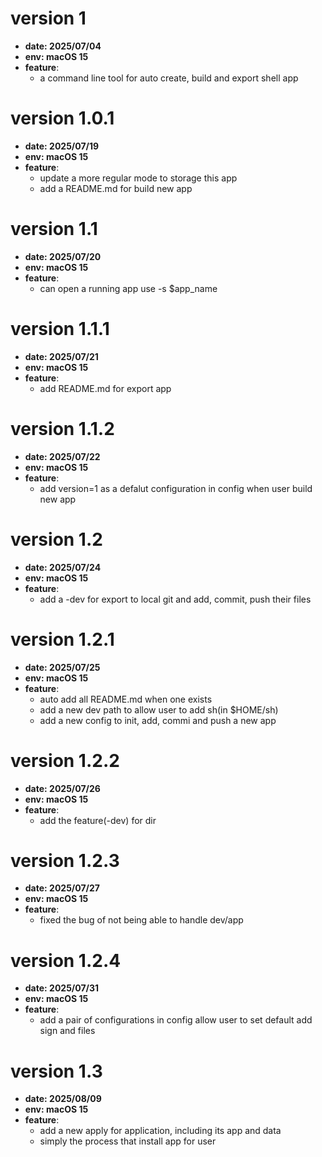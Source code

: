 # version 1
- **date: 2025/07/04**
- **env: macOS 15**
- **feature**:
    - a command line tool for auto create, build and export shell app
 
# version 1.0.1
- **date: 2025/07/19**
- **env: macOS 15**
- **feature**:
    - update a more regular mode to storage this app
    - add a README.md for build new app
   
# version 1.1
- **date: 2025/07/20**
- **env: macOS 15**
- **feature**:
    - can open a running app use -s $app_name

# version 1.1.1
- **date: 2025/07/21**
- **env: macOS 15**
- **feature**:
    - add README.md for export app

# version 1.1.2
- **date: 2025/07/22**
- **env: macOS 15**
- **feature**:
    - add version=1 as a defalut configuration in config when user build new app

# version 1.2
- **date: 2025/07/24**
- **env: macOS 15**
- **feature**:
    - add a -dev for export to local git and add, commit, push their files 

# version 1.2.1
- **date: 2025/07/25**
- **env: macOS 15**
- **feature**:
    - auto add all README.md when one exists
    - add a new dev path to allow user to add sh(in $HOME/sh)
    - add a new config to init, add, commi and push a new app

# version 1.2.2
- **date: 2025/07/26**
- **env: macOS 15**
- **feature**:
    - add the feature(-dev) for dir  

# version 1.2.3
- **date: 2025/07/27**
- **env: macOS 15**
- **feature**:
    - fixed the bug of not being able to handle dev/app

# version 1.2.4
- **date: 2025/07/31**
- **env: macOS 15**
- **feature**:
    - add a pair of configurations in config allow user to set default add sign and files

# version 1.3
- **date: 2025/08/09**
- **env: macOS 15**
- **feature**:
    - add a new apply for application, including its app and data
    - simply the process that install app for user

